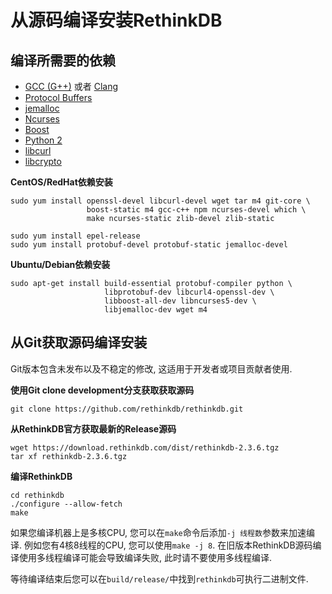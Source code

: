 # 从源码编译安装RethinkDB

## 编译所需要的依赖
* [GCC (G++)](https://gcc.gnu.org/) 或者 [Clang](http://clang.llvm.org/)
* [Protocol Buffers](https://github.com/google/protobuf/)
* [jemalloc](http://www.canonware.com/jemalloc/)
* [Ncurses](https://www.gnu.org/software/ncurses/)
* [Boost](http://www.boost.org/)
* [Python 2](https://www.python.org/)
* [libcurl](http://curl.haxx.se/libcurl/)
* [libcrypto](https://www.openssl.org/)

__CentOS/RedHat依赖安装__

```shell
sudo yum install openssl-devel libcurl-devel wget tar m4 git-core \
                 boost-static m4 gcc-c++ npm ncurses-devel which \
                 make ncurses-static zlib-devel zlib-static

sudo yum install epel-release
sudo yum install protobuf-devel protobuf-static jemalloc-devel
```

__Ubuntu/Debian依赖安装__

```shell
sudo apt-get install build-essential protobuf-compiler python \
                     libprotobuf-dev libcurl4-openssl-dev \
                     libboost-all-dev libncurses5-dev \
                     libjemalloc-dev wget m4
```

## 从Git获取源码编译安装

Git版本包含未发布以及不稳定的修改, 这适用于开发者或项目贡献者使用.

__使用Git clone development分支获取获取源码__

```
git clone https://github.com/rethinkdb/rethinkdb.git
```

__从RethinkDB官方获取最新的Release源码__
```
wget https://download.rethinkdb.com/dist/rethinkdb-2.3.6.tgz
tar xf rethinkdb-2.3.6.tgz
```

__编译RethinkDB__

```
cd rethinkdb
./configure --allow-fetch
make
```

如果您编译机器上是多核CPU, 您可以在`make`命令后添加`-j 线程数`参数来加速编译. 例如您有4核8线程的CPU, 您可以使用`make -j 8`.
在旧版本RethinkDB源码编译使用多线程编译可能会导致编译失败, 此时请不要使用多线程编译.

等待编译结束后您可以在`build/release/`中找到`rethinkdb`可执行二进制文件.